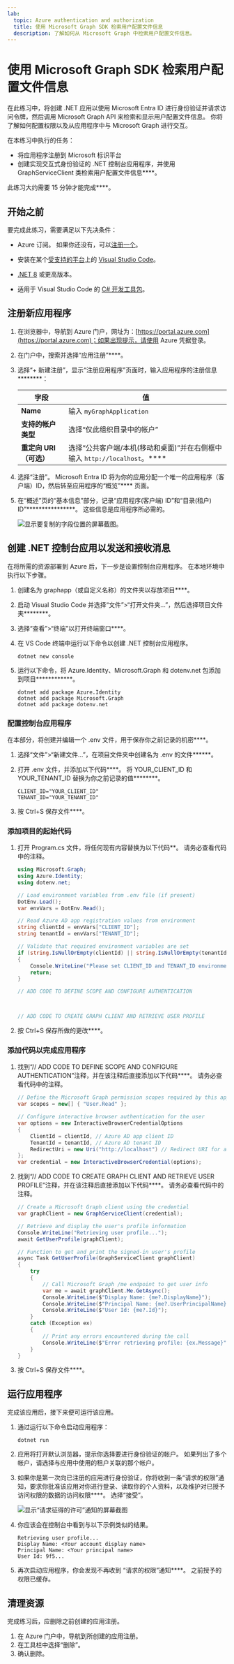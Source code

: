 ```yaml
---
lab:
  topic: Azure authentication and authorization
  title: 使用 Microsoft Graph SDK 检索用户配置文件信息
  description: 了解如何从 Microsoft Graph 中检索用户配置文件信息。
---
```


# 使用 Microsoft Graph SDK 检索用户配置文件信息

在此练习中，将创建 .NET 应用以使用 Microsoft Entra ID 进行身份验证并请求访问令牌，然后调用 Microsoft Graph API 来检索和显示用户配置文件信息。 你将了解如何配置权限以及从应用程序中与 Microsoft Graph 进行交互。

在本练习中执行的任务：

* 将应用程序注册到 Microsoft 标识平台
* 创建实现交互式身份验证的 .NET 控制台应用程序，并使用 GraphServiceClient 类检索用户配置文件信息****。

此练习大约需要 15 分钟才能完成****。

## 开始之前

要完成此练习，需要满足以下先决条件：

* Azure 订阅。 如果你还没有，可以[注册一个](https://azure.microsoft.com/)。

* 安装在某个[受支持的平台](https://code.visualstudio.com/docs/supporting/requirements#_platforms)上的 [Visual Studio Code](https://code.visualstudio.com/)。

* [.NET 8](https://dotnet.microsoft.com/en-us/download/dotnet/8.0) 或更高版本。

* 适用于 Visual Studio Code 的 [C# 开发工具包](https://marketplace.visualstudio.com/items?itemName=ms-dotnettools.csdevkit)。

## 注册新应用程序

1. 在浏览器中，导航到 Azure 门户，网址为：[https://portal.azure.com](https://portal.azure.com)；如果出现提示，请使用 Azure 凭据登录。

1. 在门户中，搜索并选择“应用注册”****。 

1. 选择“+ 新建注册”，显示“注册应用程序”页面时，输入应用程序的注册信息********：

    | 字段 | 值 |
    |--|--|
    | **Name** | 输入 `myGraphApplication`  |
    | **支持的帐户类型** | 选择“仅此组织目录中的帐户” |
    | **重定向 URI（可选）** | 选择“公共客户端/本机(移动和桌面)”并在右侧框中输入 `http://localhost`。**** |

1. 选择“注册”。 Microsoft Entra ID 将为你的应用分配一个唯一的应用程序（客户端）ID，然后转至应用程序的“概览”**** 页面。 

1. 在“概述”页的“基本信息”部分，记录“应用程序(客户端) ID”和“目录(租户) ID”****************。 这些信息是应用程序所必需的。

    ![显示要复制的字段位置的屏幕截图。](./media/01-app-directory-id-location.png)
 
## 创建 .NET 控制台应用以发送和接收消息

在将所需的资源部署到 Azure 后，下一步是设置控制台应用程序。 在本地环境中执行以下步骤。

1. 创建名为 graphapp（或自定义名称）的文件夹以存放项目****。

1. 启动 Visual Studio Code 并选择“文件”>“打开文件夹...”，然后选择项目文件夹********。

1. 选择“查看”>“终端”以打开终端窗口****。

1. 在 VS Code 终端中运行以下命令以创建 .NET 控制台应用程序。

    ```
    dotnet new console
    ```

1. 运行以下命令，将 Azure.Identity、Microsoft.Graph 和 dotenv.net 包添加到项目************。

    ```
    dotnet add package Azure.Identity
    dotnet add package Microsoft.Graph
    dotnet add package dotenv.net
    ```

### 配置控制台应用程序

在本部分，将创建并编辑一个 .env 文件，用于保存你之前记录的机密****。 

1. 选择“文件”>“新建文件...”，在项目文件夹中创建名为 .env 的文件******。

1. 打开 .env 文件，并添加以下代码****。 将 YOUR_CLIENT_ID 和 YOUR_TENANT_ID 替换为你之前记录的值********。

    ```
    CLIENT_ID="YOUR_CLIENT_ID"
    TENANT_ID="YOUR_TENANT_ID"
    ```

1. 按 Ctrl+S 保存文件****。

### 添加项目的起始代码

1. 打开 Program.cs 文件，将任何现有内容替换为以下代码**。 请务必查看代码中的注释。

    ```csharp
    using Microsoft.Graph;
    using Azure.Identity;
    using dotenv.net;
    
    // Load environment variables from .env file (if present)
    DotEnv.Load();
    var envVars = DotEnv.Read();
    
    // Read Azure AD app registration values from environment
    string clientId = envVars["CLIENT_ID"];
    string tenantId = envVars["TENANT_ID"];
    
    // Validate that required environment variables are set
    if (string.IsNullOrEmpty(clientId) || string.IsNullOrEmpty(tenantId))
    {
        Console.WriteLine("Please set CLIENT_ID and TENANT_ID environment variables.");
        return;
    }
    
    // ADD CODE TO DEFINE SCOPE AND CONFIGURE AUTHENTICATION
    
    
    
    // ADD CODE TO CREATE GRAPH CLIENT AND RETRIEVE USER PROFILE
    
    
    ```

1. 按 Ctrl+S 保存所做的更改****。

### 添加代码以完成应用程序

1. 找到“// ADD CODE TO DEFINE SCOPE AND CONFIGURE AUTHENTICATION”注释，并在该注释后直接添加以下代码****。 请务必查看代码中的注释。

    ```csharp
    // Define the Microsoft Graph permission scopes required by this app
    var scopes = new[] { "User.Read" };
    
    // Configure interactive browser authentication for the user
    var options = new InteractiveBrowserCredentialOptions
    {
        ClientId = clientId, // Azure AD app client ID
        TenantId = tenantId, // Azure AD tenant ID
        RedirectUri = new Uri("http://localhost") // Redirect URI for auth flow
    };
    var credential = new InteractiveBrowserCredential(options);
    ```

1. 找到“// ADD CODE TO CREATE GRAPH CLIENT AND RETRIEVE USER PROFILE”注释，并在该注释后直接添加以下代码****。 请务必查看代码中的注释。

    ```csharp
    // Create a Microsoft Graph client using the credential
    var graphClient = new GraphServiceClient(credential);
    
    // Retrieve and display the user's profile information
    Console.WriteLine("Retrieving user profile...");
    await GetUserProfile(graphClient);
    
    // Function to get and print the signed-in user's profile
    async Task GetUserProfile(GraphServiceClient graphClient)
    {
        try
        {
            // Call Microsoft Graph /me endpoint to get user info
            var me = await graphClient.Me.GetAsync();
            Console.WriteLine($"Display Name: {me?.DisplayName}");
            Console.WriteLine($"Principal Name: {me?.UserPrincipalName}");
            Console.WriteLine($"User Id: {me?.Id}");
        }
        catch (Exception ex)
        {
            // Print any errors encountered during the call
            Console.WriteLine($"Error retrieving profile: {ex.Message}");
        }
    }
    ```

1. 按 Ctrl+S 保存文件****。

## 运行应用程序

完成该应用后，接下来便可运行该应用。 

1. 通过运行以下命令启动应用程序：

    ```
    dotnet run
    ```

1. 应用将打开默认浏览器，提示你选择要进行身份验证的帐户。 如果列出了多个帐户，请选择与应用中使用的租户关联的那个帐户。

1. 如果你是第一次向已注册的应用进行身份验证，你将收到一条“请求的权限”通知，要求你批准该应用对你进行登录、读取你的个人资料，以及维护对已授予访问权限的数据的访问权限****。 选择“接受”。

    ![显示“请求征得的许可”通知的屏幕截图](./media/01-granting-permission.png)

1. 你应该会在控制台中看到与以下示例类似的结果。

    ```
    Retrieving user profile...
    Display Name: <Your account display name>
    Principal Name: <Your principal name>
    User Id: 9f5...
    ```

1. 再次启动应用程序，你会发现不再收到 “请求的权限”通知****。 之前授予的权限已缓存。

## 清理资源

完成练习后，应删除之前创建的应用注册。

1. 在 Azure 门户中，导航到所创建的应用注册。
1. 在工具栏中选择“删除”。
1. 确认删除。
